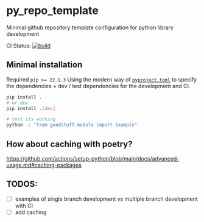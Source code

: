 # py_repo_template
Minimal github repository template configuration for python library development

CI Status: [![build](https://github.com/mihsamusev/py_repo_template/actions/workflows/ci.yaml/badge.svg)](https://github.com/mihsamusev/py_repo_template/actions/workflows/ci.yaml)

## Minimal installation
Required `pip >= 22.1.3` 
Using the modern way of [`pyproject.toml`](https://pip.pypa.io/en/latest/reference/build-system/pyproject-toml/?highlight=pyproject) to specify the dependencies + dev / test dependencies for the development and CI.

```bash
pip install .
# or dev
pip install .[dev]

# test its working
python -c "from goodstuff.module import Example"
```


## How about caching with poetry?
https://github.com/actions/setup-python/blob/main/docs/advanced-usage.md#caching-packages

## TODOS:
- [ ] examples of single branch development vs multiple branch development with CI
- [ ] add caching